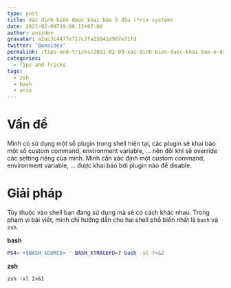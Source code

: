 ```yaml
---
type: post
title: Xác định biến được khai báo ở đâu (*nix system)
date: 2021-02-09T19:08:12+07:00
author: ansidev
gravatar: a2ac3c4477e717c7fa15041d907e71fd
twitter: '@ansidev'
permalink: /tips-and-tricks/2021-02-09-xac-dinh-bien-duoc-khai-bao-o-dau-unix-system/
categories:
  - Tips and Tricks
tags:
  - zsh
  - bash
  - unix
---
```


# Vấn đề

Mình có sử dụng một số plugin trong shell hiện tại, các plugin sẽ khai báo một số custom command, environment variable,  ... nên đôi khi sẽ override các setting riêng của mình.
Mình cần xác định một custom command, environment variable,  ... được khai báo bởi plugin nào để disable.

# Giải pháp

Tùy thuộc vào shell bạn đang sử dụng mà sẽ có cách khác nhau. Trong phạm vi bài viết, mình chỉ hướng dẫn cho hai shell phổ biến nhất là `bash` và `zsh`.

**bash**

```bash
PS4='+$BASH_SOURCE> ' BASH_XTRACEFD=7 bash -xl 7>&2
```

**zsh**

```shell
zsh -xl 2>&1
```
